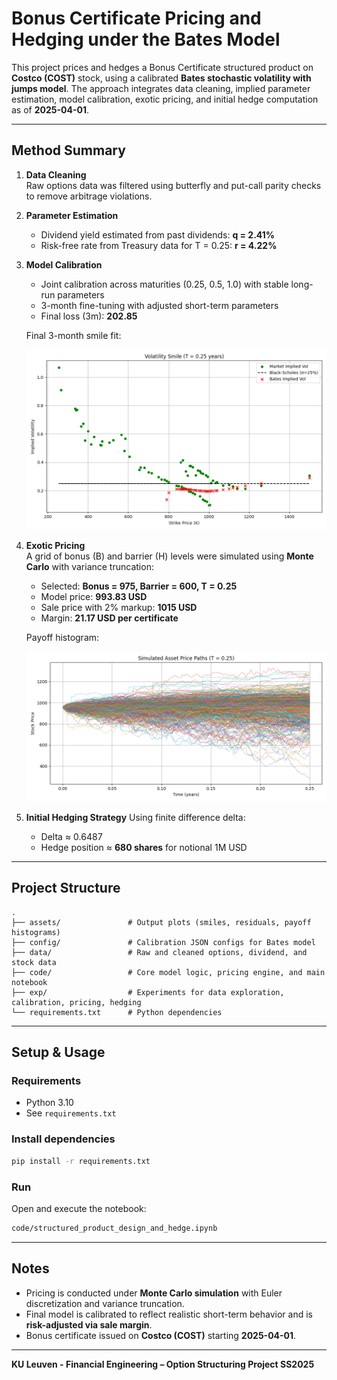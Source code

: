 # Bonus Certificate Pricing and Hedging under the Bates Model

This project prices and hedges a Bonus Certificate structured product on **Costco (COST)** stock, using a calibrated **Bates stochastic volatility with jumps model**. The approach integrates data cleaning, implied parameter estimation, model calibration, exotic pricing, and initial hedge computation as of **2025-04-01**.

---

## Method Summary

1. **Data Cleaning**  
   Raw options data was filtered using butterfly and put-call parity checks to remove arbitrage violations.

2. **Parameter Estimation**  
   - Dividend yield estimated from past dividends: **q = 2.41%**
   - Risk-free rate from Treasury data for T = 0.25: **r = 4.22%**

3. **Model Calibration**
   - Joint calibration across maturities (0.25, 0.5, 1.0) with stable long-run parameters
   - 3-month fine-tuning with adjusted short-term parameters
   - Final loss (3m): **202.85**

   Final 3-month smile fit:

   ![Smile](./assets/iv_smile_comparison_T025_20250511_141244.png)

4. **Exotic Pricing**  
   A grid of bonus (B) and barrier (H) levels were simulated using **Monte Carlo** with variance truncation:

   - Selected: **Bonus = 975, Barrier = 600, T = 0.25**
   - Model price: **993.83 USD**
   - Sale price with 2% markup: **1015 USD**
   - Margin: **21.17 USD per certificate**

   Payoff histogram:

   ![Payoff Histogram](./assets/simulated_paths_T0.25_20250511.png)

5. **Initial Hedging Strategy**
   Using finite difference delta:

   - Delta ≈ 0.6487  
   - Hedge position ≈ **680 shares** for notional 1M USD

---

## Project Structure

```
.
├── assets/               # Output plots (smiles, residuals, payoff histograms)
├── config/               # Calibration JSON configs for Bates model
├── data/                 # Raw and cleaned options, dividend, and stock data
├── code/                 # Core model logic, pricing engine, and main notebook
├── exp/                  # Experiments for data exploration, calibration, pricing, hedging
└── requirements.txt      # Python dependencies
```

---

## Setup & Usage

### Requirements

- Python 3.10
- See `requirements.txt`

### Install dependencies

```bash
pip install -r requirements.txt
```

### Run

Open and execute the notebook:

```bash
code/structured_product_design_and_hedge.ipynb
```

---

## Notes

- Pricing is conducted under **Monte Carlo simulation** with Euler discretization and variance truncation.
- Final model is calibrated to reflect realistic short-term behavior and is **risk-adjusted via sale margin**.
- Bonus certificate issued on **Costco (COST)** starting **2025-04-01**.

---

**KU Leuven - Financial Engineering – Option Structuring Project SS2025**